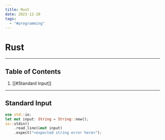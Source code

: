 ```yaml
---
title: Rust
date: 2023-12-20
tags:
  - "#programming"
---
```


# Rust

---

## Table of Contents

1. [[#Standard Input]]

---

## Standard Input

```rust
use std::io;
let mut input: String = String::new();
io::stdin()
	.read_line(&mut input)
	.expect("<expected string error here>");
```
